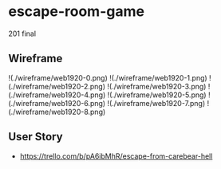 # escape-room-game

201 final

## Wireframe
!(./wireframe/web1920-0.png)
!(./wireframe/web1920-1.png)
!(./wireframe/web1920-2.png)
!(./wireframe/web1920-3.png)
!(./wireframe/web1920-4.png)
!(./wireframe/web1920-5.png)
!(./wireframe/web1920-6.png)
!(./wireframe/web1920-7.png)
!(./wireframe/web1920-8.png)
## User Story

- https://trello.com/b/pA6ibMhR/escape-from-carebear-hell